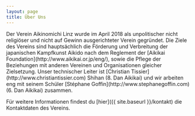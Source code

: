 ```yaml
---
layout: page
title: Über Uns
---
```


<div class="container block" markdown="1">
Der Verein Aikinomichi Linz wurde im April 2018 als unpolitischer nicht religiöser und nicht auf Gewinn ausgerichteter Verein gegründet. Die Ziele des Vereins sind hauptsächlich die Förderung und Verbreitung der japanischen Kampfkunst Aikido nach dem Reglement der [Aikikai Foundation](http://www.aikikai.or.jp/eng/), sowie die Pflege der Beziehungen mit anderen Vereinen und Organisationen gleicher Zielsetzung.   
Unser technischer Leiter ist [Christian Tissier](http://www.christiantissier.com) Shihan (8. Dan Aikikai) und wir arbeiten eng mit seinem Schüler [Stéphane Goffin](http://www.stephanegoffin.com) (6. Dan Aikikai) zusammen.

Für weitere Informationen findest du [hier]({{ site.baseurl }}/kontakt) die Kontaktdaten des Vereins.
</div>